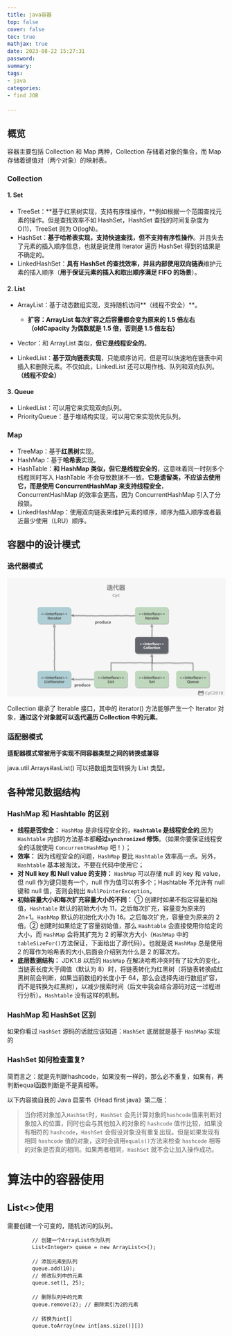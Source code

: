 ```yaml
---
title: java容器
top: false
cover: false
toc: true
mathjax: true
date: 2023-08-22 15:27:31
password:
summary:
tags:
- java
categories:
- find JOB

---
```


## 概览

容器主要包括 Collection 和 Map 两种，Collection 存储着对象的集合，而 Map 存储着键值对（两个对象）的映射表。



### Collection

#### 1. Set

- TreeSet：**基于红黑树实现，支持有序性操作，**例如根据一个范围查找元素的操作。但是查找效率不如 HashSet，HashSet 查找的时间复杂度为 O(1)，TreeSet 则为 O(logN)。
- HashSet：**基于哈希表实现，支持快速查找，但不支持有序性操作**。并且失去了元素的插入顺序信息，也就是说使用 Iterator 遍历 HashSet 得到的结果是不确定的。
- LinkedHashSet：**具有 HashSet 的查找效率，并且内部使用双向链表**维护元素的插入顺序（**用于保证元素的插入和取出顺序满足 FIFO 的场景**）。

#### 2. List

- ArrayList：基于动态数组实现，支持随机访问**（线程不安全）**。
  - **扩容：ArrayList 每次扩容之后容量都会变为原来的 1.5 倍左右（oldCapacity 为偶数就是 1.5 倍，否则是 1.5 倍左右）**

- Vector：和 ArrayList 类似，**但它是线程安全的**。
- LinkedList：**基于双向链表实现**，只能顺序访问，但是可以快速地在链表中间插入和删除元素。不仅如此，LinkedList 还可以用作栈、队列和双向队列。**（线程不安全）**

#### 3. Queue

- LinkedList：可以用它来实现双向队列。
- PriorityQueue：基于堆结构实现，可以用它来实现优先队列。

### Map

- TreeMap：基于**红黑树**实现。
- HashMap：基于**哈希表**实现。
- HashTable：**和 HashMap 类似，但它是线程安全的**，这意味着同一时刻多个线程同时写入 HashTable 不会导致数据不一致。**它是遗留类，不应该去使用它，而是使用 ConcurrentHashMap 来支持线程安全**，ConcurrentHashMap 的效率会更高，因为 ConcurrentHashMap 引入了分段锁。
- LinkedHashMap：使用双向链表来维护元素的顺序，顺序为插入顺序或者最近最少使用（LRU）顺序。

## 容器中的设计模式

### 迭代器模式

![img](https://raw.githubusercontent.com/kengerlwl/kengerlwl.github.io/refs/heads/master/image/6bb5bcfd83ad6f211856a971bad5f5fc/e52efe39290bdfbf8a743cd4aecc4f7e.png)



Collection 继承了 Iterable 接口，其中的 iterator() 方法能够产生一个 Iterator 对象，**通过这个对象就可以迭代遍历 Collection 中的元素**。

### 适配器模式

**适配器模式常被用于实现不同容器类型之间的转换或兼容**

java.util.Arrays#asList() 可以把数组类型转换为 List 类型。





## 各种常见数据结构





### HashMap 和 Hashtable 的区别

- **线程是否安全：** `HashMap` 是非线程安全的，**`Hashtable` 是线程安全的**,因为 `Hashtable` 内部的方法基本都**经过`synchronized` 修饰**。（如果你要保证线程安全的话就使用 `ConcurrentHashMap` 吧！）；
- **效率：** 因为线程安全的问题，`HashMap` 要比 `Hashtable` 效率高一点。另外，`Hashtable` 基本被淘汰，不要在代码中使用它；
- **对 Null key 和 Null value 的支持：** `HashMap` 可以存储 null 的 key 和 value，但 null 作为键只能有一个，null 作为值可以有多个；Hashtable 不允许有 null 键和 null 值，否则会抛出 `NullPointerException`。
- **初始容量大小和每次扩充容量大小的不同：** ① 创建时如果不指定容量初始值，`Hashtable` 默认的初始大小为 11，之后每次扩充，容量变为原来的 2n+1。`HashMap` 默认的初始化大小为 16。之后每次扩充，容量变为原来的 2 倍。② 创建时如果给定了容量初始值，那么 `Hashtable` 会直接使用你给定的大小，而 `HashMap` 会将其扩充为 2 的幂次方大小（`HashMap` 中的`tableSizeFor()`方法保证，下面给出了源代码）。也就是说 `HashMap` 总是使用 2 的幂作为哈希表的大小,后面会介绍到为什么是 2 的幂次方。
- **底层数据结构：** JDK1.8 以后的 `HashMap` 在解决哈希冲突时有了较大的变化，当链表长度大于阈值（默认为 8）时，将链表转化为红黑树（将链表转换成红黑树前会判断，如果当前数组的长度小于 64，那么会选择先进行数组扩容，而不是转换为红黑树），以减少搜索时间（后文中我会结合源码对这一过程进行分析）。`Hashtable` 没有这样的机制。



### HashMap 和 HashSet 区别

如果你看过 `HashSet` 源码的话就应该知道：`HashSet` 底层就是基于 `HashMap` 实现的



### HashSet 如何检查重复?

简而言之：就是先判断hashcode，如果没有一样的，那么必不重复，如果有，再判断equal函数判断是不是真相等。

以下内容摘自我的 Java 启蒙书《Head first java》第二版：

> 当你把对象加入`HashSet`时，`HashSet` 会先计算对象的`hashcode`值来判断对象加入的位置，同时也会与其他加入的对象的 `hashcode` 值作比较，如果没有相符的 `hashcode`，`HashSet` 会假设对象没有重复出现。但是如果发现有相同 `hashcode` 值的对象，这时会调用`equals()`方法来检查 `hashcode` 相等的对象是否真的相同。如果两者相同，`HashSet` 就不会让加入操作成功。







# 算法中的容器使用





## List<>使用

需要创建一个可变的，随机访问的队列。

```
        // 创建一个ArrayList作为队列
        List<Integer> queue = new ArrayList<>();
        
        // 添加元素到队列
        queue.add(10);
        // 修改队列中的元素
        queue.set(1, 25);
        
        // 删除队列中的元素
        queue.remove(2); // 删除索引为2的元素
        
        // 转换为int[]
        queue.toArray(new int[ans.size()][])
```








